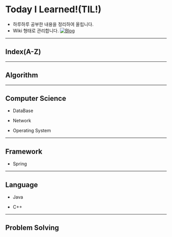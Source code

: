 # Today I Learned!(TIL!)
- 하루하루 공부한 내용을 정리하여 올립니다.
- Wiki 형태로 관리합니다.
[![Blog](https://img.shields.io/badge/Blog-daisy.day()-yellow.svg)](https://daisy-day.tistory.com/)

---
## Index(A-Z)

---
## Algorithm

---
## Computer Science
* DataBase

* Network

* Operating System

---
## Framework
* Spring

---
## Language
* Java

* C++

---
## Problem Solving
